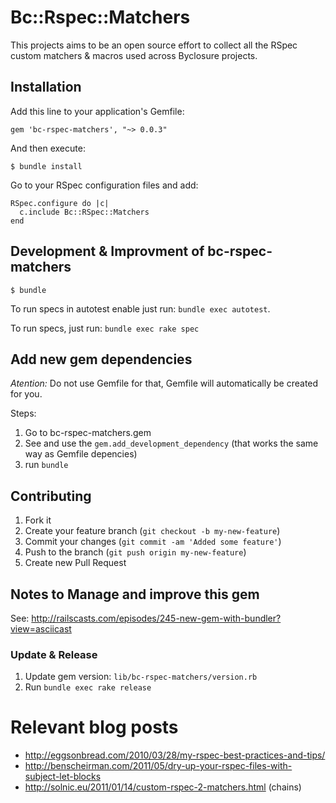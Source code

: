 # Bc::Rspec::Matchers

This projects aims to be an open source effort to collect all the RSpec custom matchers & macros used across Byclosure projects.

## Installation

Add this line to your application's Gemfile:

    gem 'bc-rspec-matchers', "~> 0.0.3"

And then execute:

    $ bundle install

Go to your RSpec configuration files and add:

    RSpec.configure do |c|
      c.include Bc::RSpec::Matchers
    end

## Development & Improvment of bc-rspec-matchers

    $ bundle


To run specs in autotest enable just run: `bundle exec autotest`.

To run specs, just run: `bundle exec rake spec`


## Add new gem dependencies

*Atention:* Do not use Gemfile for that, Gemfile will automatically be created for you.

Steps:

1. Go to bc-rspec-matchers.gem
2. See and use the `gem.add_development_dependency` (that works the same way as Gemfile depencies)
3. run `bundle`

## Contributing

1. Fork it
2. Create your feature branch (`git checkout -b my-new-feature`)
3. Commit your changes (`git commit -am 'Added some feature'`)
4. Push to the branch (`git push origin my-new-feature`)
5. Create new Pull Request

## Notes to Manage and improve this gem

See: http://railscasts.com/episodes/245-new-gem-with-bundler?view=asciicast

### Update & Release

1. Update gem version: `lib/bc-rspec-matchers/version.rb`
2. Run `bundle exec rake release`

# Relevant blog posts
 * http://eggsonbread.com/2010/03/28/my-rspec-best-practices-and-tips/
 * http://benscheirman.com/2011/05/dry-up-your-rspec-files-with-subject-let-blocks
 * http://solnic.eu/2011/01/14/custom-rspec-2-matchers.html (chains)